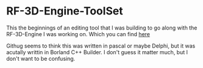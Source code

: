 # RF-3D-Engine-ToolSet
This the beginnings of an editing tool that I was building to go along with the RF-3D-Engine I was working on. Which you can find [here](https://github.com/RandomFeatures/RF-3D-Engine-Cpp)

Githug seems to think this was written in pascal or maybe Delphi, but it was acutally writtin in Borland C++ Builder. I don't guess it matter much, but I don't want to be confusing. 
